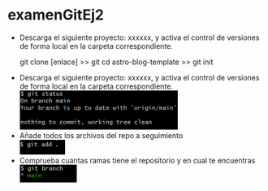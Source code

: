 # examenGitEj2

<ul>
    <li>Descarga el siguiente proyecto: xxxxxx, y activa el control de versiones de forma local en la carpeta correspondiente.	</li>
    <p>
        git clone [enlace] >> git cd astro-blog-template >> git init
    </p>
    <li>Descarga el siguiente proyecto: xxxxxx, y activa el control de versiones de forma local en la carpeta correspondiente.</li>
    <img src="2.png">
<li>Añade todos los archivos del repo a seguimiento</li>
    <img src="3.png">
<li>Comprueba cuantas ramas tiene el repositorio y en cual te encuentras</li>
    <img src="4.png">

</ul>

​    

